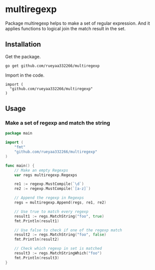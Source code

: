 # multiregexp

Package multiregexp helps to make a set of regular expression. And it applies functions to logical join the match result in the set.

## Installation
Get the package.
```
go get github.com/rueyaa332266/multiregexp
```

Import in the code.
```
import (
  "github.com/rueyaa332266/multiregexp"
)
```

## Usage

### Make a set of regexp and match the string

```go
package main

import (
	"fmt"
	"github.com/rueyaa332266/multiregexp"
)

func main() {
    // Make an empty Regexps
    var regs multiregexp.Regexps

    re1 := regexp.MustCompile(`\d`)
    re2 := regexp.MustCompile(`[a-z]`)

    // Append the regexp in Regexps
    regs = multiregexp.Append(regs, re1, re2)

    // Use true to match every regexp
    result1 := regs.MatchString("foo", true)
    fmt.Println(result1)

    // Use false to check if one of the regexp match
    result2 := regs.MatchString("foo", false)
    fmt.Println(result2)

    // Check which regexp in set is matched
    result3 := regs.MatchStringWhich("foo")
    fmt.Println(result3)
}
```
